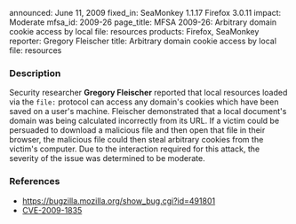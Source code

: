 announced: June 11, 2009
fixed_in: SeaMonkey 1.1.17
          Firefox 3.0.11
impact: Moderate
mfsa_id: 2009-26
page_title: MFSA 2009-26: Arbitrary domain cookie access by local file: resources
products: Firefox, SeaMonkey
reporter: Gregory Fleischer
title: Arbitrary domain cookie access by local file: resources

<h3>Description</h3>

<p>Security researcher <strong>Gregory Fleischer</strong> reported
that local resources loaded via the <code>file:</code> protocol can
access any domain's cookies which have been saved on a user's machine.
Fleischer demonstrated that a local document's domain was being
calculated incorrectly from its URL.  If a victim could be persuaded
to download a malicious file and then open that file in their browser,
the malicious file could then steal arbitrary cookies from the
victim's computer.  Due to the interaction required for this attack,
the severity of the issue was determined to be moderate.</p>

<h3>References</h3>

<ul>
  <li><a href="https://bugzilla.mozilla.org/show_bug.cgi?id=491801">https://bugzilla.mozilla.org/show_bug.cgi?id=491801</a></li>
  <li><a class="ex-ref" href="http://cve.mitre.org/cgi-bin/cvename.cgi?name=CVE-2009-1835">CVE-2009-1835</a></li>
</ul>



